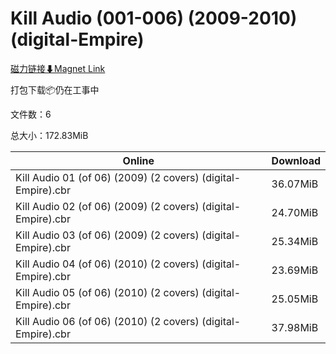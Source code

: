 # Kill Audio (001-006) (2009-2010) (digital-Empire)

[磁力链接⬇Magnet Link](magnet:?xt=urn:btih:067db631da5558ba3adb3d54deb6b2d3f848f298&dn=Kill%20Audio%20%28001-006%29%20%282009-2010%29%20%28digital-Empire%29)

打包下载📦仍在工事中

文件数：6

总大小：172.83MiB

Online | Download
--- | ---
Kill Audio 01 (of 06) (2009) (2 covers) (digital-Empire).cbr | 36.07MiB
Kill Audio 02 (of 06) (2009) (2 covers) (digital-Empire).cbr | 24.70MiB
Kill Audio 03 (of 06) (2009) (2 covers) (digital-Empire).cbr | 25.34MiB
Kill Audio 04 (of 06) (2010) (2 covers) (digital-Empire).cbr | 23.69MiB
Kill Audio 05 (of 06) (2010) (2 covers) (digital-Empire).cbr | 25.05MiB
Kill Audio 06 (of 06) (2010) (2 covers) (digital-Empire).cbr | 37.98MiB
